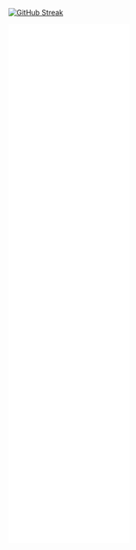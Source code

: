 [![GitHub Streak](https://github-readme-streak-stats.herokuapp.com?user=Gizmotronn&theme=blueberry&date_format=j%20M%5B%20Y%5D)](https://git.io/streak-stats)

![](https://github.com/Gizmotronn/Gizmotronn/blob/master/github-metrics.svg)
